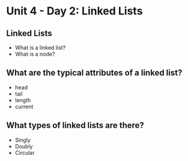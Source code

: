 # Unit 4 - Day 2: Linked Lists

## Linked Lists
  * What is a linked list?
  * What is a node?

## What are the typical attributes of a linked list?
  * head
  * tail
  * length
  * current

## What types of linked lists are there?
  * Singly
  * Doubly
  * Circular
  